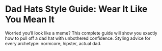 # Dad Hats Style Guide: Wear It Like You Mean It

Worried you’ll look like a meme? This complete guide will show you exactly how to pull off a dad hat with unbothered confidence. Styling advice for every archetype: normcore, hipster, actual dad.
